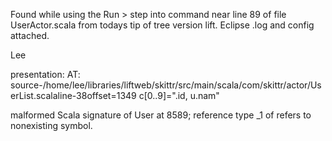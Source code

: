 Found while using the Run > step into command near line 89 of file UserActor.scala from todays tip of tree version lift.  Eclipse .log and config attached.  

Lee


presentation: AT: source-/home/lee/libraries/liftweb/skittr/src/main/scala/com/skittr/actor/UserList.scalaline-38offset=1349 c[0..9]=".id, u.nam"

malformed Scala signature of User at 8589; reference type _1 of <none> refers to nonexisting symbol.




